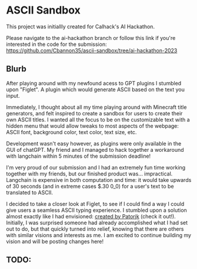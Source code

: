 # ASCII Sandbox

This project was initiallly created for Calhack's AI Hackathon. 

Please navigate to the ai-hackathon branch or follow this link if you're interested in the code for the submission: https://github.com/Cbannon35/ascii-sandbox/tree/ai-hackathon-2023

## Blurb

After playing around with my newfound acess to GPT plugins I stumbled upon "Figlet". A plugin which would generate ASCII based on the text you input. 

Immediately, I thought about all my time playing around with Minecraft title generators, and felt inspired to create a sandbox for users to create their own ASCII titles. I wanted all the focus to be on the customizable text with a hidden menu that would allow tweaks to most aspects of the webpage: ASCII font, background color, text color, text size, etc.

Development wasn't easy however, as plugins were only available in the GUI of chatGPT. My friend and I managed to hack together a workaround with langchain within 5 minutes of the submission deadline! 

I'm very proud of our submission and I had an extremely fun time working together with my friends, but our finished product was... impractical. Langchain is expensive in both computation and time: it would take upwards of 30 seconds (and in extreme cases $.30 0_0) for a user's text to be translated to ASCII.

I decided to take a closer look at Figlet, to see if I could find a way I could give users a seamless ASCII typing experience. I stumbled upon a solution almost exactly like I had envisioned: <a href="http://www.patorjk.com/software/taag/#p=display&f=Graffiti&t=Type%20Something%20">created by Patorjk</a> (check it out!). Initially, I was surprised someone had already accomplished what I had set out to do, but that quickly turned into relief, knowing that there are others with similar visions and interests as me. I am excited to continue building my vision and will be posting changes here! 

## TODO:



